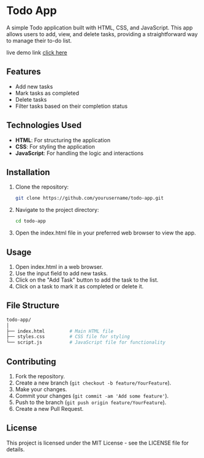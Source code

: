 # Todo App

A simple Todo application built with HTML, CSS, and JavaScript. This app allows users to add, view, and delete tasks, providing a straightforward way to manage their to-do list.

live demo link [click here](https://frksarkar.github.io/to-do-lisht/)

## Features

- Add new tasks
- Mark tasks as completed
- Delete tasks
- Filter tasks based on their completion status

## Technologies Used

- **HTML**: For structuring the application
- **CSS**: For styling the application
- **JavaScript**: For handling the logic and interactions

## Installation

1. Clone the repository:

   ```bash
   git clone https://github.com/yourusername/todo-app.git
   ```
   
2. Navigate to the project directory:

   ```bash
   cd todo-app
   ```
   
3. Open the index.html file in your preferred web browser to view the app.

## Usage

1. Open index.html in a web browser.
2. Use the input field to add new tasks.
3. Click on the "Add Task" button to add the task to the list.
4. Click on a task to mark it as completed or delete it.

## File Structure

   ```graphql
   todo-app/
   │
   ├── index.html         # Main HTML file
   ├── styles.css         # CSS file for styling
   └── script.js          # JavaScript file for functionality
   ```

## Contributing

1. Fork the repository.
2. Create a new branch (`git checkout -b feature/YourFeature`).
3. Make your changes.
4. Commit your changes (`git commit -am 'Add some feature'`).
5. Push to the branch (`git push origin feature/YourFeature`).
6. Create a new Pull Request.

## License

This project is licensed under the MIT License - see the LICENSE file for details.



